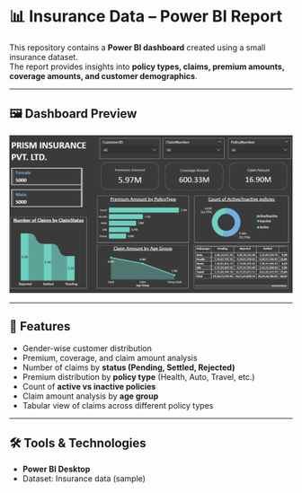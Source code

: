 # 📊 Insurance Data – Power BI Report

This repository contains a **Power BI dashboard** created using a small insurance dataset.  
The report provides insights into **policy types, claims, premium amounts, coverage amounts, and customer demographics**.  

---

## 🖼️ Dashboard Preview  

![Insurance Dashboard](Ins-report.png)

---

## 📌 Features  

- Gender-wise customer distribution  
- Premium, coverage, and claim amount analysis  
- Number of claims by **status (Pending, Settled, Rejected)**  
- Premium distribution by **policy type** (Health, Auto, Travel, etc.)  
- Count of **active vs inactive policies**  
- Claim amount analysis by **age group**  
- Tabular view of claims across different policy types  

---

## 🛠️ Tools & Technologies  

- **Power BI Desktop**  
- Dataset: Insurance data (sample)  

